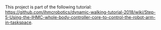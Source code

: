 This project is part of the following tutorial: https://github.com/ihmcrobotics/dynamic-walking-tutorial-2018/wiki/Step-5-Using-the-IHMC-whole-body-controller-core-to-control-the-robot-arm-in-taskspace.
